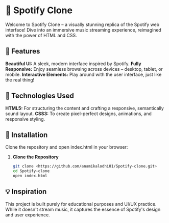 # 🎵 Spotify Clone
Welcome to Spotify Clone – a visually stunning replica of the Spotify web interface! Dive into an immersive music streaming experience, reimagined with the power of HTML and CSS.

## 🌟 Features
**Beautiful UI:** A sleek, modern interface inspired by Spotify.
**Fully Responsive:** Enjoy seamless browsing across devices – desktop, tablet, or mobile.
**Interactive Elements:** Play around with the user interface, just like the real thing!

## 🚀 Technologies Used
**HTML5:** For structuring the content and crafting a responsive, semantically sound layout.
**CSS3:** To create pixel-perfect designs, animations, and responsive styling.

## 📁 Installation
Clone the repository and open index.html in your browser:

1. **Clone the Repository**
   ```bash
   git clone <https://github.com/anamikalodhi01/Spotify-clone.git>
   cd Spotify-clone
   open index.html

## 💡 Inspiration
This project is built purely for educational purposes and UI/UX practice. While it doesn't stream music, it captures the essence of Spotify's design and user experience.
